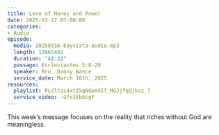 ```yaml
---
title: Love of Money and Power
date: 2025-03-17 07:00:00
categories:
- Audio
episode:
  media: 20250316-bayvista-audio.mp3
  length: 13865482
  duration: "41:22"
  passage: Ecclesiastes 5:8-20
  speaker: Bro. Danny Nance
  service_date: March 16th, 2025
resources:
  playlist: PLdltai4xtI5gNdpm4If_MGJjfqQjkvz_7
  service_video: -Gfo1KbAcgY
---
```

This week’s message focuses on the reality that riches without God are meaningless.
